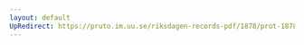 ```yaml
---
layout: default
UpRedirect: https://pruto.im.uu.se/riksdagen-records-pdf/1878/prot-1878--fk--032/prot-1878--fk--032_005.pdf
---
```

